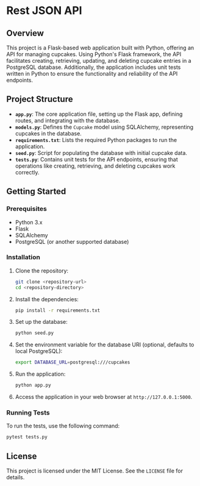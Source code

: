 # Rest JSON API

## Overview

This project is a Flask-based web application built with Python, offering an API for managing cupcakes. Using Python's Flask framework, the API facilitates creating, retrieving, updating, and deleting cupcake entries in a PostgreSQL database. Additionally, the application includes unit tests written in Python to ensure the functionality and reliability of the API endpoints.

## Project Structure

- **`app.py`**: The core application file, setting up the Flask app, defining routes, and integrating with the database.
- **`models.py`**: Defines the `Cupcake` model using SQLAlchemy, representing cupcakes in the database.
- **`requirements.txt`**: Lists the required Python packages to run the application.
- **`seed.py`**: Script for populating the database with initial cupcake data.
- **`tests.py`**: Contains unit tests for the API endpoints, ensuring that operations like creating, retrieving, and deleting cupcakes work correctly.

## Getting Started

### Prerequisites

- Python 3.x
- Flask
- SQLAlchemy
- PostgreSQL (or another supported database)

### Installation

1. Clone the repository:
   ```bash
   git clone <repository-url>
   cd <repository-directory>
   ```

2. Install the dependencies:
   ```bash
   pip install -r requirements.txt
   ```

3. Set up the database:
   ```bash
   python seed.py
   ```

4. Set the environment variable for the database URI (optional, defaults to local PostgreSQL):
   ```bash
   export DATABASE_URL=postgresql:///cupcakes
   ```

5. Run the application:
   ```bash
   python app.py
   ```

6. Access the application in your web browser at `http://127.0.0.1:5000`.

### Running Tests

To run the tests, use the following command:
```bash
pytest tests.py
```

## License

This project is licensed under the MIT License. See the `LICENSE` file for details.
